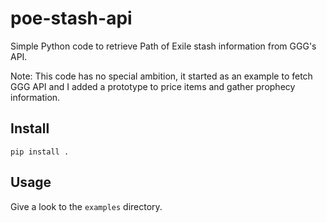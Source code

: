 # poe-stash-api
Simple Python code to retrieve Path of Exile stash information from GGG's API.

Note: This code has no special ambition, it started as an example to fetch GGG API and I added a prototype to price items and gather prophecy information.

## Install

`pip install .`

## Usage
Give a look to the `examples` directory.
